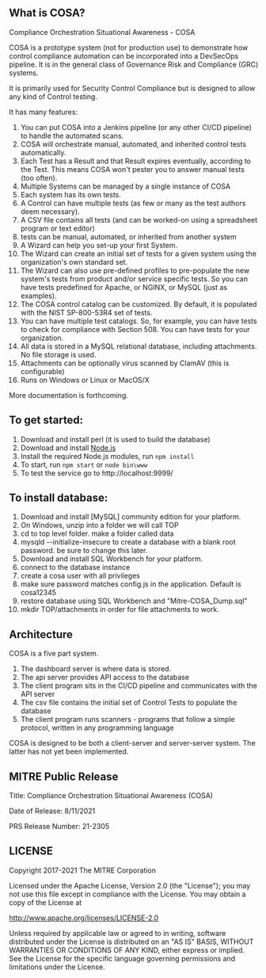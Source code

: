 ## What is COSA?

Compliance Orchestration Situational Awareness - COSA

COSA is a prototype system (not for production use) to demonstrate how control compliance automation
can be incorporated into a DevSecOps pipeline.  It is in the general class of Governance Risk and Compliance (GRC) systems.

It is primarily used for Security Control Compliance but is designed to allow any kind of Control testing.

It has many features:

1. You can put COSA into a Jenkins pipeline (or any other CI/CD pipeline) to handle the automated scans.
1. COSA will orchestrate manual, automated, and inherited control tests automatically.
1. Each Test has a Result and that Result expires eventually, according to the Test.  This means COSA won't pester you
to answer manual tests (too often).
1. Multiple Systems can be managed by a single instance of COSA
1. Each system has its own tests.
1. A Control can have multiple tests (as few or many as the test authors deem necessary). 
1. A CSV file contains all tests (and can be worked-on using a spreadsheet program or text editor)
1. tests can be manual, automated, or inherited from another system
1. A Wizard can help you set-up your first System.
1. The Wizard can create an initial set of tests for a given system using the organization's own standard set.
1. The Wizard can also use pre-defined profiles to pre-populate the new system's tests from product and/or service
specific tests.  So you can have tests predefined for Apache, or NGINX, or MySQL (just as examples).
1. The COSA control catalog can be customized. By default, it is populated with the NIST SP-800-53R4 set of tests.
1. You can have multiple test catalogs. So, for example, you can have tests to check for compliance with Section 508. You can have tests for your organization.
1. All data is stored in a MySQL relational database, including attachments. No file storage is used.
1. Attachments can be optionally virus scanned by ClamAV  (this is configurable)
1. Runs on Windows or Linux or MacOS/X

More documentation is forthcoming. 

## To get started:
1. Download and install perl (it is used to build the database)
1. Download and install [Node.js](https://nodejs.org/en/)
1. Install the required Node.js modules, run `npm install`
1. To start, run `npm start` or `node bin\www`
1. To test the service go to http://localhost:9999/


## To install database:
1. Download and install [MySQL] community edition for your platform.
1. On Windows, unzip into a folder we will call TOP
1. cd to top level folder.  make a folder called data
1. mysqld --initialize-insecure to create a database with a blank root password. be sure to change this later.
1. Download and install SQL Workbench for your platform.
1. connect to the database instance
1. create a cosa user with all privileges
1. make sure password matches config.js in the application.  Default is cosa12345
1. restore database using SQL Workbench and "Mitre-COSA_Dump.sql"
1. mkdir TOP/attachments  in order for file attachments to work. 

## Architecture

COSA is a five part system.

1. The dashboard server is where data is stored.
1. The api server provides API access to the database
1. The client program sits in the CI/CD pipeline and communicates with the API server
1. The csv file contains the initial set of Control Tests to populate the database
1. The client program runs scanners - programs that follow a simple protocol, written in any programming language

COSA is designed to be both a client-server and server-server system.  The latter has not yet been implemented.

## MITRE Public Release

Title: Compliance Orchestration Situational Awareness (COSA) 

Date of Release: 8/11/2021 

PRS Release Number: 21-2305

## LICENSE

Copyright 2017-2021 The MITRE Corporation

Licensed under the Apache License, Version 2.0 (the "License"); you may not use this file except in compliance with the License. You may obtain a copy of the License at

http://www.apache.org/licenses/LICENSE-2.0

Unless required by applicable law or agreed to in writing, software distributed under the License is distributed on an "AS IS" BASIS, WITHOUT WARRANTIES OR CONDITIONS OF ANY KIND, either express or implied. See the License for the specific language governing permissions and limitations under the License.

